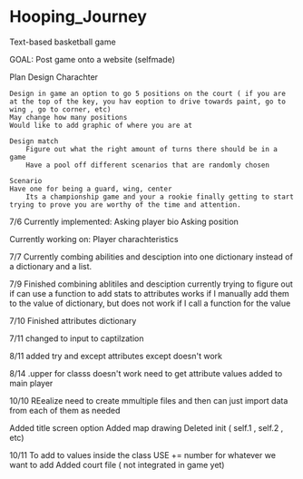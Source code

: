 # Hooping_Journey
 Text-based basketball game

 GOAL: Post game onto a website (selfmade) 

Plan
    Design Charachter

    Design in game an option to go 5 positions on the court ( if you are at the top of the key, you hav eoption to drive towards paint, go to wing , go to corner, etc)
    May change how many positions
    Would like to add graphic of where you are at

    Design match
        Figure out what the right amount of turns there should be in a game
        Have a pool off different scenarios that are randomly chosen
    
    Scenario
    Have one for being a guard, wing, center
        Its a championship game and your a rookie finally getting to start trying to prove you are worthy of the time and attention.




7/6
Currently implemented:
    Asking player bio
    Asking position

Currently working on:
    Player charachteristics 

7/7
Currently combing abilities and desciption into one dictionary instead of a dictionary and a list. 

7/9
Finished combining ablitiles and desciption
currently trying to figure out if can use a function to add stats to attributes
works if I manually add them to the value of dictionary, but does not work if I call a function for the value

7/10
Finished attributes dictionary

7/11 
changed to input to captilzation

8/11
added try and except
attributes except doesn't work

8/14
.upper for classs doesn't work
need to get attribute values added to main player

10/10
REealize need to create mmultiple files and then can just import data from each of them as needed

Added title screen option
Added map drawing
Deleted init ( self.1 , self.2 , etc)

10/11
To add to values inside the class USE += number for whatever we want to add
Added court file ( not integrated in game yet)
